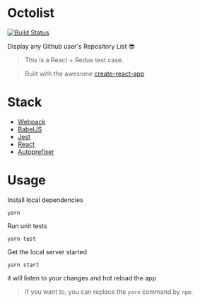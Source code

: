 # Octolist
[![Build Status](https://img.shields.io/travis/atilafassina/octolist/master.svg?style=flat)](https://travis-ci.org/atilafassina/octolist)

Display any Github user's Repository List 😎

> This is a React + Redux test case.

> Built with the awesome [create-react-app](https://github.com/facebookincubator/create-react-app)

# Stack
- [Webpack](https://webpack.github.io/)
- [BabelJS](https://babeljs.io/)
- [Jest](https://facebook.github.io/jest/)
- [React](https://facebook.github.io/react/)
- [Autoprefixer](https://github.com/postcss/autoprefixer)

# Usage

Install local dependencies
```
yarn
```

Run unit tests
```
yarn test
```

Get the local server started
```
yarn start
```
it will listen to your changes and hot reload the app

> If you want to, you can replace the `yarn` command by `npm`.
